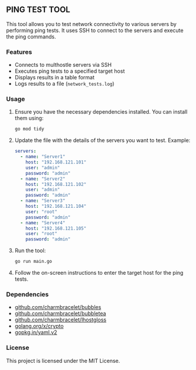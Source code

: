 ## PING TEST TOOL

This tool allows you to test network connectivity to various servers by performing ping tests. It uses SSH to connect to the servers and execute the ping commands.

### Features

- Connects to multhostle servers via SSH
- Executes ping tests to a specified target host
- Displays results in a table format
- Logs results to a file (`network_tests.log`)

### Usage

1. Ensure you have the necessary dependencies installed. You can install them using:

    ```sh
    go mod tidy
    ```

2. Update the  file with the details of the servers you want to test. Example:

    ```yaml
    servers:
      - name: "Server1"
        host: "192.168.121.101"
        user: "admin"
        password: "admin"
      - name: "Server2"
        host: "192.168.121.102"
        user: "admin"
        password: "admin"
      - name: "Server3"
        host: "192.168.121.104"
        user: "root"
        password: "admin"
      - name: "Server4"
        host: "192.168.121.105"
        user: "root"
        password: "admin"
    ```

3. Run the tool:

    ```sh
    go run main.go
    ```

4. Follow the on-screen instructions to enter the target host for the ping tests.

### Dependencies

- [github.com/charmbracelet/bubbles](https://github.com/charmbracelet/bubbles)
- [github.com/charmbracelet/bubbletea](https://github.com/charmbracelet/bubbletea)
- [github.com/charmbracelet/lhostgloss](https://github.com/charmbracelet/lhostgloss)
- [golang.org/x/crypto](https://pkg.go.dev/golang.org/x/crypto)
- [gopkg.in/yaml.v2](https://gopkg.in/yaml.v2)

### License

This project is licensed under the MIT License.

